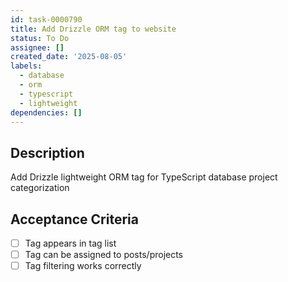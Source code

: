 ```yaml
---
id: task-0000790
title: Add Drizzle ORM tag to website
status: To Do
assignee: []
created_date: '2025-08-05'
labels:
  - database
  - orm
  - typescript
  - lightweight
dependencies: []
---
```


## Description

Add Drizzle lightweight ORM tag for TypeScript database project categorization

## Acceptance Criteria

- [ ] Tag appears in tag list
- [ ] Tag can be assigned to posts/projects
- [ ] Tag filtering works correctly
